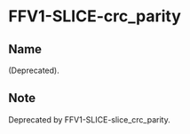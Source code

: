 # FFV1-SLICE-crc_parity

## Name

(Deprecated).

## Note

Deprecated by FFV1-SLICE-slice_crc_parity.
